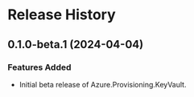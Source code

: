 # Release History

## 0.1.0-beta.1 (2024-04-04)

### Features Added

- Initial beta release of Azure.Provisioning.KeyVault.
